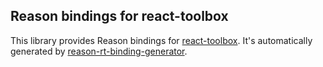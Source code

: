 Reason bindings for react-toolbox
---------------------------------

This library provides Reason bindings for
[react-toolbox](http://react-toolbox.com). It's automatically generated by
[reason-rt-binding-generator](https://github.com/astrada/reason-rt-binding-generator).

